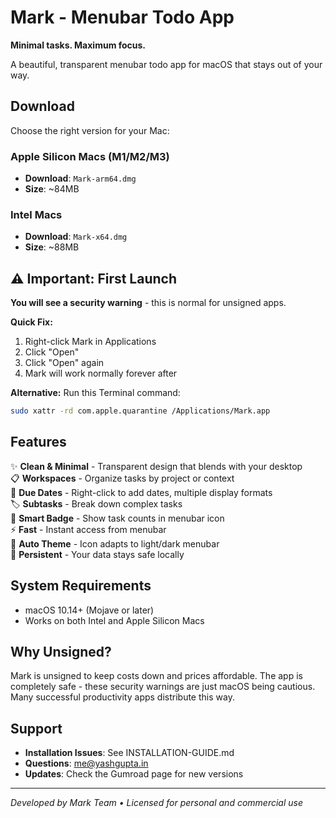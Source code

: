 # Mark - Menubar Todo App

**Minimal tasks. Maximum focus.**

A beautiful, transparent menubar todo app for macOS that stays out of your way.

## Download

Choose the right version for your Mac:

### Apple Silicon Macs (M1/M2/M3)
- **Download**: `Mark-arm64.dmg`
- **Size**: ~84MB

### Intel Macs
- **Download**: `Mark-x64.dmg`  
- **Size**: ~88MB

## ⚠️ Important: First Launch

**You will see a security warning** - this is normal for unsigned apps.

**Quick Fix:**
1. Right-click Mark in Applications
2. Click "Open" 
3. Click "Open" again
4. Mark will work normally forever after

**Alternative:** Run this Terminal command:
```bash
sudo xattr -rd com.apple.quarantine /Applications/Mark.app
```

## Features

✨ **Clean & Minimal** - Transparent design that blends with your desktop  
📋 **Workspaces** - Organize tasks by project or context  
📅 **Due Dates** - Right-click to add dates, multiple display formats  
🏷️ **Subtasks** - Break down complex tasks  
🎯 **Smart Badge** - Show task counts in menubar icon  
⚡ **Fast** - Instant access from menubar  
🌙 **Auto Theme** - Icon adapts to light/dark menubar  
💾 **Persistent** - Your data stays safe locally  

## System Requirements

- macOS 10.14+ (Mojave or later)
- Works on both Intel and Apple Silicon Macs

## Why Unsigned?

Mark is unsigned to keep costs down and prices affordable. The app is completely safe - these security warnings are just macOS being cautious. Many successful productivity apps distribute this way.

## Support

- **Installation Issues**: See INSTALLATION-GUIDE.md
- **Questions**: me@yashgupta.in
- **Updates**: Check the Gumroad page for new versions

---

*Developed by Mark Team • Licensed for personal and commercial use* 